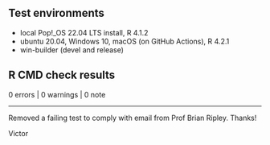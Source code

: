 ## Test environments

* local Pop!_OS 22.04 LTS install, R 4.1.2
* ubuntu 20.04, Windows 10, macOS (on GitHub Actions), R 4.2.1
* win-builder (devel and release)

## R CMD check results

0 errors | 0 warnings | 0 note


-------

Removed a failing test to comply with email from Prof Brian Ripley.
Thanks!

Victor
